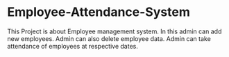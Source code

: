 # Employee-Attendance-System
This Project is about Employee management system. In this admin can add new employees. Admin can also delete employee data. Admin can take attendance of employees at respective dates. 
